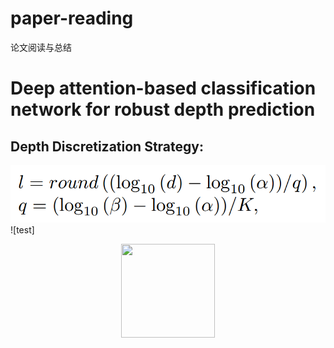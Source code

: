 # paper-reading
论文阅读与总结

# Deep attention-based classification network for robust depth prediction <br>
## Depth Discretization Strategy:
![深度离散策略](https://github.com/ansj11/paper-reading/blob/master/imgs/img-1.png)
![test]<div align=center><img width="150" height="150" src="https://github.com/HeTingwei/ReadmeLearn/blob/master/avatar1.jpg"/></div>
